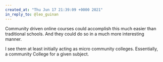```yaml
---
created_at: "Thu Jun 17 21:39:09 +0000 2021"
in_reply_to: @leo_guinan
---
```


Community driven online courses could accomplish this much easier than traditional schools. And they could do so in a much more interesting manner. 

I see them at least initially acting as micro community colleges. Essentially, a community College for a given subject.